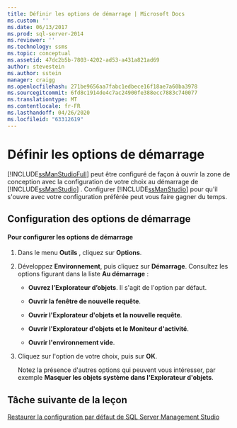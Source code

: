 ```yaml
---
title: Définir les options de démarrage | Microsoft Docs
ms.custom: ''
ms.date: 06/13/2017
ms.prod: sql-server-2014
ms.reviewer: ''
ms.technology: ssms
ms.topic: conceptual
ms.assetid: 47dc2b5b-7803-4202-ad53-a431a821ad69
author: stevestein
ms.author: sstein
manager: craigg
ms.openlocfilehash: 271be9656aa7fabc1edbece16f18ae7a60ba3978
ms.sourcegitcommit: 6fd8c1914de4c7ac24900fe388ecc7883c740077
ms.translationtype: MT
ms.contentlocale: fr-FR
ms.lasthandoff: 04/26/2020
ms.locfileid: "63312619"
---
```

# <a name="set-the-startup-options"></a>Définir les options de démarrage
  [!INCLUDE[ssManStudioFull](../../includes/ssmanstudiofull-md.md)] peut être configuré de façon à ouvrir la zone de conception avec la configuration de votre choix au démarrage de [!INCLUDE[ssManStudio](../../includes/ssmanstudio-md.md)] . Configurer [!INCLUDE[ssManStudio](../../includes/ssmanstudio-md.md)] pour qu'il s'ouvre avec votre configuration préférée peut vous faire gagner du temps.  
  
## <a name="configuring-startup-options"></a>Configuration des options de démarrage  
  
#### <a name="to-configure-startup-options"></a>Pour configurer les options de démarrage  
  
1.  Dans le menu **Outils** , cliquez sur **Options**.  
  
2.  Développez **Environnement**, puis cliquez sur **Démarrage**. Consultez les options figurant dans la liste **Au démarrage** :  
  
    -   **Ouvrez l’Explorateur d’objets**. Il s'agit de l'option par défaut.  
  
    -   **Ouvrir la fenêtre de nouvelle requête**.  
  
    -   **Ouvrir l'Explorateur d'objets et la nouvelle requête**.  
  
    -   **Ouvrir l'Explorateur d'objets et le Moniteur d'activité**.  
  
    -   **Ouvrir l'environnement vide**.  
  
3.  Cliquez sur l'option de votre choix, puis sur **OK**.  
  
     Notez la présence d'autres options qui peuvent vous intéresser, par exemple **Masquer les objets système dans l'Explorateur d'objets**.  
  
## <a name="next-task-in-lesson"></a>Tâche suivante de la leçon  
 [Restaurer la configuration par défaut de SQL Server Management Studio](lesson-1-8-restore-the-default-sql-server-management-studio-configuration.md)  
  
  
